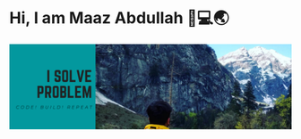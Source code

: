 # Hi, I am Maaz Abdullah 👋💻:earth_asia:
<img src="https://github.com/maaz1996/maaz1996/blob/master/Maaz%20Abdullah.png">


<!--
**maaz1996/maaz1996** is a ✨ _special_ ✨ repository because its `README.md` (this file) appears on your GitHub profile.

Here are some ideas to get you started:

- 🔭 I’m currently working on ...
- 🌱 I’m currently learning ...
- 👯 I’m looking to collaborate on ...
- 🤔 I’m looking for help with ...
- 💬 Ask me about ...
- 📫 How to reach me: ...
- 😄 Pronouns: ...
- ⚡ Fun fact: ...
-->
